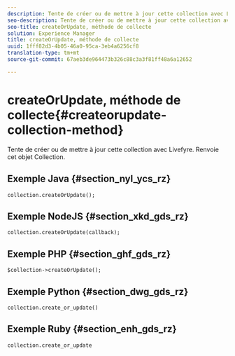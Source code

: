 ```yaml
---
description: Tente de créer ou de mettre à jour cette collection avec Livefyre. Renvoie cet objet Collection.
seo-description: Tente de créer ou de mettre à jour cette collection avec Livefyre. Renvoie cet objet Collection.
seo-title: createOrUpdate, méthode de collecte
solution: Experience Manager
title: createOrUpdate, méthode de collecte
uuid: 1fff82d3-4b05-46a0-95ca-3eb4a6256cf8
translation-type: tm+mt
source-git-commit: 67aeb3de964473b326c88c3a3f81ff48a6a12652

---
```



# createOrUpdate, méthode de collecte{#createorupdate-collection-method}

Tente de créer ou de mettre à jour cette collection avec Livefyre. Renvoie cet objet Collection.

## Exemple Java {#section_nyl_ycs_rz}

```
collection.createOrUpdate(); 
```

## Exemple NodeJS {#section_xkd_gds_rz}

```
collection.createOrUpdate(callback); 
```

## Exemple PHP {#section_ghf_gds_rz}

```
$collection->createOrUpdate();
```

## Exemple Python {#section_dwg_gds_rz}

```
collection.create_or_update() 
```

## Exemple Ruby {#section_enh_gds_rz}

```
collection.create_or_update 
```

